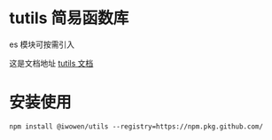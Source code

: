 # tutils 简易函数库

es 模块可按需引入

这是文档地址 [tutils 文档](https://iwowen.github.io/tutils/globals.html)

# 安装使用

```shell
npm install @iwowen/utils --registry=https://npm.pkg.github.com/
```
